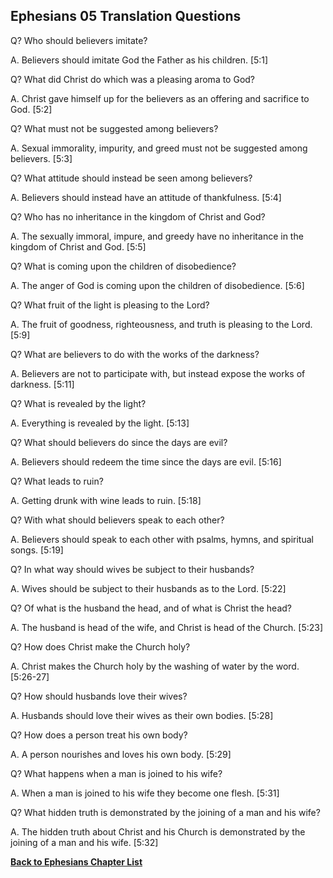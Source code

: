 ## Ephesians 05 Translation Questions ##

Q? Who should believers imitate?

A. Believers should imitate God the Father as his children. [5:1]

Q? What did Christ do which was a pleasing aroma to God?

A. Christ gave himself up for the believers as an offering and sacrifice to God. [5:2]

Q? What must not be suggested among believers?

A. Sexual immorality, impurity, and greed must not be suggested among believers. [5:3]

Q? What attitude should instead be seen among believers?

A. Believers should instead have an attitude of thankfulness. [5:4]

Q? Who has no inheritance in the kingdom of Christ and God?

A. The sexually immoral, impure, and greedy have no inheritance in the kingdom of Christ and God. [5:5]

Q? What is coming upon the children of disobedience?

A. The anger of God is coming upon the children of disobedience. [5:6]

Q? What fruit of the light is pleasing to the Lord?

A. The fruit of goodness, righteousness, and truth is pleasing to the Lord. [5:9]

Q? What are believers to do with the works of the darkness?

A. Believers are not to participate with, but instead expose the works of darkness. [5:11]

Q? What is revealed by the light?

A. Everything is revealed by the light. [5:13]

Q? What should believers do since the days are evil?

A. Believers should redeem the time since the days are evil. [5:16]

Q? What leads to ruin?

A. Getting drunk with wine leads to ruin. [5:18]

Q? With what should believers speak to each other?

A. Believers should speak to each other with psalms, hymns, and spiritual songs. [5:19]

Q? In what way should wives be subject to their husbands?

A. Wives should be subject to their husbands as to the Lord. [5:22]

Q? Of what is the husband the head, and of what is Christ the head?

A. The husband is head of the wife, and Christ is head of the Church. [5:23]

Q? How does Christ make the Church holy?

A. Christ makes the Church holy by the washing of water by the word. [5:26-27]

Q? How should husbands love their wives?

A. Husbands should love their wives as their own bodies. [5:28]

Q? How does a person treat his own body?

A. A person nourishes and loves his own body. [5:29]

Q? What happens when a man is joined to his wife?

A. When a man is joined to his wife they become one flesh. [5:31]

Q? What hidden truth is demonstrated by the joining of a man and his wife?

A. The hidden truth about Christ and his Church is demonstrated by the joining of a man and his wife. [5:32]

__[Back to Ephesians Chapter List](./)__

